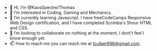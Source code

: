 - 👋 Hi, I’m @KaosSpectre/Thomas
- 👀 I’m interested in Coding, Gaming and Mechanics.
- 🌱 I’m currently learning Javascript. I have freeCodeCamps Responsive Web Design certification, and I have completed Scrimba's 5hour HTML and CSS.
- 💞️ I’m looking to collaborate on nothing at the moment, I dont't feel I know enough yet.
- 📫 How to reach me you can reach me at tculber696@gmail.com.

<!---
KaosSpectre/KaosSpectre is a ✨ special ✨ repository because its `README.md` (this file) appears on your GitHub profile.
You can click the Preview link to take a look at your changes.
--->
